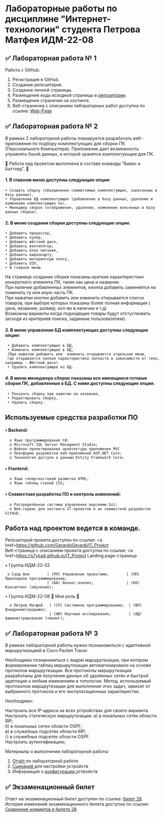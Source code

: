 # Лабораторные работы по дисциплине "Интернет-технологии" студента Петрова Матфея ИДМ-22-08
## ✅ Лабораторная работа № 1
Работа с GitHub:

1. Регистрация в GitHub.  
2. Создание репозитория.  
3. Создание личной страницы.  
4. Размещение кода исходной страницы в <a href=https://github.com/S7yka4/IT-labs-magistratura> репозитории</a>.  
5. Размещение странички на хостинге.  
6. Веб-страничка с описанием лабораторных работ доступна по ссылке:  <a href=https://s7yka4.github.io/WebPage> Web-Page  </a>     


## ✅ Лабораторная работа № 2  
   В рамках 2 лабораторной работы планируется разработать веб-приложение по подбору комплектующих для сборки ПК (Персонального Компьютера). Приложение дает возможность управлять базой данных, в которой хранятся комплектующие для ПК.  
   
   🔸 Работа над проектом выполнена в составе команды "Бивис и Баттхед". 🔸
   
 #### 1. В главном меню доступны следующие опции:  
 
    • Создать сборку (объединение совместимых комплектующих, занесенных в базу данных),    
    • Управление БД комплектующих (добавление в базу данных, удаление и изменение комплектующих пк),     
    • Менеджер сборок (отображение, удаление, изменение внесенных в базу данных сборок).  
    
 #### 2. В меню создания сборки доступны следующие опции:
 
    • Добавить процессор,  
    • Добавить кулер,    
    • Добавить жёсткий диск,    
    • Добавить вентилятор,    
    • Добавить блок питания,    
    • Добавить видеокарту,    
    • Добавить материнскую плату,    
    • Добавить ОЗУ,    
    • В главное меню.   
   На странице создании сборки показаны краткие характеристики конкретного элемента ПК, такие как цена и название.   
   При наличии добавленных элементов, кнопка добавить заменяется на поменять ту или иную часть ПК.   
   При нажатии кнопки добавить или изменить открывается список товаров, при выборе которых показаны более полная информация ( цена, название, размер, кол-во в наличии и т.д)  
   Возможны варианты когда подходящие товары будут отстуствовать (исходя из критериев поиска, заданные пользователем).
 #### 3. В меню управление БД комплектующих доступны следующие опции: 
     • Добавить комплектующее в БД, 
     • Изменить комплектующее в БД,
     (При нажатии добавить или  изменить открывается отдельное меню, 
     где открывается полная характеристика запчасти в зависимости от типа, например - Жёсткий диск)
     • Удалить комплектующее из БД.
     
 #### 4. В меню менеджера сборок показаны все имеющиеся готовые сборки ПК, добавленные в БД. С ними доступны следующие опции:
     • Показать сборку при нажатии на название,
     • Редактировать сборку,
     • Удалить сборку.  
 
 
## Используемые средства разработки ПО
#### • Backend:  
      o Язык программирования С#;
      o Microsoft SQL Server Managment Studio;  
      o Шаблон проектирования архитектуры приложения MVC
      o Платформа разработки веб-приложений ASP.NET Core;  
      o Технология доступа к данным Entity Framework Core;  
#### • Frontend:
      o Язык гипертекстовой разметки HTML;  
      o Язык таблиц стилей CSS;  
#### • Совместная разработка ПО и контроль изменений:  
      o Распределённая система управления версиями Git;  
      o Веб-сервис для хостинга IT-проектов и их совместной разработки GitHub.  
## Работа над проектом ведется в команде.  
Репозиторий проекта доступен по ссылке:  <a href=https://github.com/GerardoGerardi/IT_Project </a>  
Веб-страница с описанием проекта доступна по ссылке:  <a href=https://s7yka4.github.io/IT_Project Landing page-страница  </a>    

• Группа ИДМ-22-02

     o Саад Али        | (РП) Управление проектами;        | (ПП) Прикладное программирование;   
                       | (БА) Бизнес-анализ;               | (КО) Консалтинг (обучение); 
                       
• Группа ИДМ-22-08  🔸 Моя роль 🔸
  
      o Петров Матфей   | (СП) Системное программирование;  | (ВП) Внедрение(продажи);  
                        | (НИ) Научные исследования;        | (АД) Администрирование (тюнинг);    
                    
                
## ✅ Лабораторная работа № 3  
В рамках лабораторной работы нужно познакомиться с адаптивной маршрутизацией в Cisco Packet Tracer.

Необходимо познакомиться с видом маршрутизации, при котором формировании таблиц маршрутизации автоматизировано на основе протколов маршрутизации.
Все протоколы маршрутизации разработаны для получения данных об удалённых сетях и быстрой адаптации к любым изменениям в топологии.
Метод, используемый протоколом маршрутизации для выполнения этих задач, зависит от выбранного протокола и его экспулатационных характеристик.

Необходимо:

Настроить все IP-адреса на всех устройствах для своего варианта.  
Настроить статическую маршрутизации:
а) в локальных сетях области RIP;  
б) в локальных сетях области OSPF;  
в) в служебных подсетях области RIP;  
г) в служебных подсетях области OSPF.  
Настроить аутентификацию;  

Материалы о выполнении лабораторной работы:  
1. <a href=https://github.com/S7yka4/IT-labs-magistratura/blob/main/%D0%9E%D1%82%D1%87%D1%91%D1%82%20%D0%BF%D0%BE%203%20%D0%9B%D0%A0%2C%20%D1%81%D0%B5%D1%82%D0%B8%2C%20%D1%80%D0%B0%D0%B1%D0%BE%D1%82%D0%B0%20%D1%81%20%20CISCO/%D0%9F%D0%B5%D1%82%D1%80%D0%BE%D0%B2v_%D0%9C%D0%B0%D1%82%D1%84%D0%B5%D0%B9_%D0%9E%D1%82%D1%87%D1%91%D1%82_%D0%9B%D0%A04_%D0%98%D0%94%D0%91-18-02.pdf> Отчёт </a> по лабораторной работе 
2. <a href=https://github.com/S7yka4/IT-labs-magistratura/blob/main/%D0%9E%D1%82%D1%87%D1%91%D1%82%20%D0%BF%D0%BE%203%20%D0%9B%D0%A0%2C%20%D1%81%D0%B5%D1%82%D0%B8%2C%20%D1%80%D0%B0%D0%B1%D0%BE%D1%82%D0%B0%20%D1%81%20%20CISCO/Stsenariy_4_dlya_CPT.pka> Сценарий  </a> для настройки устройств 
3. Информация о <a href=https://github.com/S7yka4/IT-labs-magistratura/blob/main/%D0%9E%D1%82%D1%87%D1%91%D1%82%20%D0%BF%D0%BE%203%20%D0%9B%D0%A0%2C%20%D1%81%D0%B5%D1%82%D0%B8%2C%20%D1%80%D0%B0%D0%B1%D0%BE%D1%82%D0%B0%20%D1%81%20%20CISCO/Stsenariy_4_dlya_CPT.pka>   конфигурации  </a> устройств
## ✅ Экзаменационный билет
Ответ на экзаменационный билет доступен по ссылке: <a href=https://github.com/stankin/inet-2022/wiki/exam28> билет 28</a>.  
История изменений экзаменационного билета доступна по ссылке: <a href=https://github.com/stankin/inet-2022/wiki/exam28> Сравнение коммитов в билете 28</a>.  
